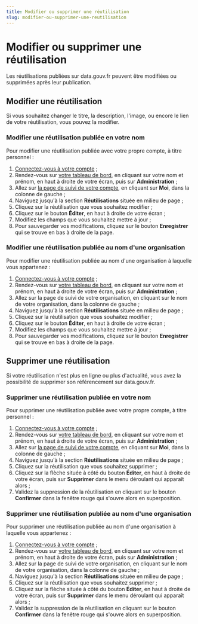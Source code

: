 ```yaml
---
title: Modifier ou supprimer une réutilisation
slug: modifier-ou-supprimer-une-reutilisation
---
```


# Modifier ou supprimer une réutilisation

Les réutilisations publiées sur data.gouv.fr peuvent être modifiées ou supprimées après leur publication.

## Modifier une réutilisation

Si vous souhaitez changer le titre, la description, l'image, ou encore le lien de votre réutilisation, vous pouvez la modifier.

### Modifier une réutilisation publiée en votre nom

Pour modifier une réutilisation publiée avec votre propre compte, à titre personnel :

1. [Connectez-vous à votre compte](https://www.data.gouv.fr/fr/login) ;
2. Rendez-vous sur [votre tableau de bord](https://www.data.gouv.fr/fr/admin/), en cliquant sur votre nom et prénom, en haut à droite de votre écran, puis sur **Administration** ;
3. Allez sur [la page de suivi de votre compte](https://www.data.gouv.fr/fr/admin/me/edit), en cliquant sur **Moi**, dans la colonne de gauche ;
4. Naviguez jusqu'à la section **Réutilisations** située en milieu de page ;
5. Cliquez sur la réutilisation que vous souhaitez modifier ;
6. Cliquez sur le bouton **Éditer**, en haut à droite de votre écran ;
7. Modifiez les champs que vous souhaitez mettre à jour ;
8. Pour sauvegarder vos modifications, cliquez sur le bouton **Enregistrer** qui se trouve en bas à droite de la page.

### Modifier une réutilisation publiée au nom d'une organisation

Pour modifier une réutilisation publiée au nom d'une organisation à laquelle vous appartenez :

1. [Connectez-vous à votre compte](https://www.data.gouv.fr/fr/login) ;
2. Rendez-vous sur [votre tableau de bord](https://www.data.gouv.fr/fr/admin/), en cliquant sur votre nom et prénom, en haut à droite de votre écran, puis sur **Administration** ;
3. Allez sur la page de suivi de votre organisation, en cliquant sur le nom de votre organisation, dans la colonne de gauche ;
4. Naviguez jusqu'à la section **Réutilisations** située en milieu de page ;
5. Cliquez sur la réutilisation que vous souhaitez modifier ;
6. Cliquez sur le bouton **Éditer**, en haut à droite de votre écran ;
7. Modifiez les champs que vous souhaitez mettre à jour ;
8. Pour sauvegarder vos modifications, cliquez sur le bouton **Enregistrer** qui se trouve en bas à droite de la page.

## Supprimer une réutilisation

Si votre réutilisation n'est plus en ligne ou plus d'actualité, vous avez la possibilité de supprimer son référencement sur data.gouv.fr.

### Supprimer une réutilisation publiée en votre nom

Pour supprimer une réutilisation publiée avec votre propre compte, à titre personnel :

1. [Connectez-vous à votre compte](https://www.data.gouv.fr/fr/login) ;
2. Rendez-vous sur [votre tableau de bord](https://www.data.gouv.fr/fr/admin/), en cliquant sur votre nom et prénom, en haut à droite de votre écran, puis sur **Administration** ;
3. Allez sur [la page de suivi de votre compte](https://www.data.gouv.fr/fr/admin/me/edit), en cliquant sur **Moi**, dans la colonne de gauche ;
4. Naviguez jusqu'à la section **Réutilisations** située en milieu de page ;
5. Cliquez sur la réutilisation que vous souhaitez supprimer ;
6. Cliquez sur la flèche située à côté du bouton **Éditer**, en haut à droite de votre écran, puis sur **Supprimer** dans le menu déroulant qui apparaît alors ;
7. Validez la suppression de la réutilisation en cliquant sur le bouton **Confirmer** dans la fenêtre rouge qui s'ouvre alors en superposition.

### Supprimer une réutilisation publiée au nom d'une organisation

Pour supprimer une réutilisation publiée au nom d'une organisation à laquelle vous appartenez :

1. [Connectez-vous à votre compte](https://www.data.gouv.fr/fr/login) ;
2. Rendez-vous sur [votre tableau de bord](https://www.data.gouv.fr/fr/admin/), en cliquant sur votre nom et prénom, en haut à droite de votre écran, puis sur **Administration** ;
3. Allez sur la page de suivi de votre organisation, en cliquant sur le nom de votre organisation, dans la colonne de gauche ;
4. Naviguez jusqu'à la section **Réutilisations** située en milieu de page ;
5. Cliquez sur la réutilisation que vous souhaitez supprimer ;
6. Cliquez sur la flèche située à côté du bouton **Éditer**, en haut à droite de votre écran, puis sur **Supprimer** dans le menu déroulant qui apparaît alors ;
7. Validez la suppression de la réutilisation en cliquant sur le bouton **Confirmer** dans la fenêtre rouge qui s'ouvre alors en superposition.
